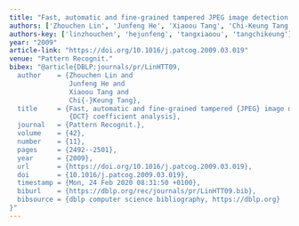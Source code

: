 ```yaml
---
title: "Fast, automatic and fine-grained tampered JPEG image detection via DCT coefficient analysis"
authors: ['Zhouchen Lin', 'Junfeng He', 'Xiaoou Tang', 'Chi-Keung Tang']
authors-key: ['linzhouchen', 'hejunfeng', 'tangxiaoou', 'tangchikeung']
year: "2009"
article-link: "https://doi.org/10.1016/j.patcog.2009.03.019"
venue: "Pattern Recognit."
bibex: "@article{DBLP:journals/pr/LinHTT09,
  author    = {Zhouchen Lin and
               Junfeng He and
               Xiaoou Tang and
               Chi{-}Keung Tang},
  title     = {Fast, automatic and fine-grained tampered {JPEG} image detection via
               {DCT} coefficient analysis},
  journal   = {Pattern Recognit.},
  volume    = {42},
  number    = {11},
  pages     = {2492--2501},
  year      = {2009},
  url       = {https://doi.org/10.1016/j.patcog.2009.03.019},
  doi       = {10.1016/j.patcog.2009.03.019},
  timestamp = {Mon, 24 Feb 2020 08:31:50 +0100},
  biburl    = {https://dblp.org/rec/journals/pr/LinHTT09.bib},
  bibsource = {dblp computer science bibliography, https://dblp.org}
}"
---
```

